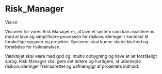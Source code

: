 # Risk_Manager

Vision

Visionen for vores Risk Manager er, at lave et system som kan assistere os med at lave og simplificere processen for risikovurderinger i kontekst til forskellige opgaver og projekter. 
Systemet skal kunne skabe klarhed og forståelse for risikoanalyse.
 
Værktøjet skal være med god og intuitiv opbygning og have et let forståeligt sprog. 
Risk Manager skal gøre det lettere og hurtigere, at udarbejde risikovurderinger fremadrettet og uafhængigt af projektets indhold. 
